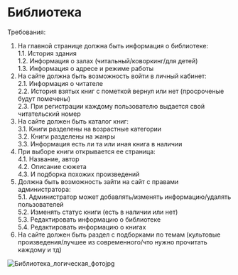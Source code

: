 # Библиотека  
Требования:  
1. На главной странице должна быть информация о библиотеке:  
   1.1. История здания  
   1.2. Информация о залах (читальный/коворкинг/для детей)  
   1.3. Информация о адресе и режиме работы  
2. На сайте должна быть возможность войти в личный кабинет:  
   2.1. Информация о читателе  
   2.2. История взятых книг с пометкой вернул или нет (просроченые будут помечены)  
   2.3. При регистрации каждому пользователю выдается свой читательский номер  
3. На сайте должен быть каталог книг:  
   3.1. Книги разделены на возрастные категории  
   3.2. Книги разделены на жанры  
   3.3. Информация есть ли та или иная книга в наличии  
4. При выборе книги открывается ее страница:  
   4.1. Название, автор  
   4.2. Описание сюжета  
   4.3. И подборка похожих произведений  
5. Должна быть возможность зайти на сайт с правами администратора:  
   5.1. Администратор может добавлять/изменять информацию/удалять пользователей  
   5.2. Изменять статус книги (есть в наличии или нет)  
   5.3. Редактировать информацию о библиотеке  
   5.4. Редактировать информацию о книгах  
6. На сайте должен быть раздел с подборками по темам (культовые произведения/лучшее из современного/что нужно прочитать каждому и тд)

   
![Библиотека_логическая_фотоjpg](https://github.com/Ursulaaaa15/Library/assets/128168213/a2ff3d7c-278d-4b15-8394-84ef9febce2b)

